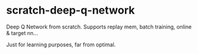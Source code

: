 # scratch-deep-q-network
Deep Q Network from scratch. Supports replay mem, batch training, online &amp; target nn...

Just for learning purposes, far from optimal.
